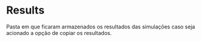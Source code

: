 # Results

Pasta em que ficaram armazenados os resultados das simulações caso seja acionado a opção de copiar os resultados.
